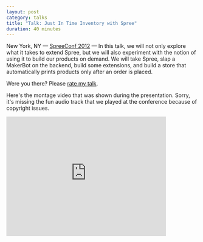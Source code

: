 ```yaml
---
layout: post
category: talks
title: "Talk: Just In Time Inventory with Spree"
duration: 40 minutes
---
```


<div class="slides">
<script src="http://speakerdeck.com/embed/4f3d969edf5d290022000228.js">enable javascript to see slides</script>
</div>

New York, NY &mdash; [SpreeConf 2012][location] &mdash; In this talk, we will
not only explore what it takes to extend Spree, but we will also experiment with
the notion of using it to build our products on demand. We will take Spree, slap
a MakerBot on the backend, build some extensions, and build a store that
automatically prints products only after an order is placed.

Were you there? Please [rate my talk](http://spkr8.com/t/9284).

Here's the montage video that was shown during the presentation. Sorry, it's
missing the fun audio track that we played at the conference because of
copyright issues.

<div class="video">
<iframe width="420" height="315" src="http://www.youtube.com/embed/iFqf7kCRj5c" frameborder="0" allowfullscreen="true"><!-- empty --></iframe>
</div>

[location]: http://spreeconf.com/
